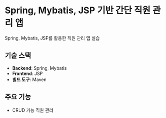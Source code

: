 # Spring, Mybatis, JSP 기반 간단 직원 관리 앱

Spring, Mybatis, JSP를 활용한 직원 관리 앱 실습

## 기술 스택

-   **Backend**: Spring, Mybatis
-   **Frontend**: JSP 
-   **빌드 도구**: Maven

## 주요 기능

- CRUD 기능 직원 관리

